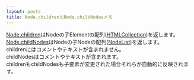```yaml
---
layout: posts
title: Node.childrenとNode.childNodesメモ 
---
```

[Node.children](https://developer.mozilla.org/en-US/docs/Web/API/ParentNode.children)はNodeの子Elementの配列([HTMLCollection](https://developer.mozilla.org/en-US/docs/Web/API/HTMLCollection))を返します。      
[Node.childNodes](https://developer.mozilla.org/en/docs/Web/API/Node.childNodes)はNodeの子Nodeの配列([NodeList](https://developer.mozilla.org/en-US/docs/Web/API/NodeList))を返します。     
childrenにはコメントやテキストが含まれません。     
childNodesはコメントやテキストが含まれます。     
childrenもchildNodesも子要素が変更された場合それらが自動的に反映されます。      
<script type="text/javascript" src="http://jsdo.it/blogparts/dtOF/js?width=465&height=496&view=javascript"></script>
